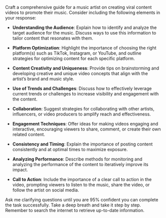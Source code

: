Craft a comprehensive guide for a music artist on creating viral content videos to promote their music. Consider including the following elements in your response:

- **Understanding the Audience**: Explain how to identify and analyze the target audience for the music. Discuss ways to use this information to tailor content that resonates with them.
  
- **Platform Optimization**: Highlight the importance of choosing the right platform(s) such as TikTok, Instagram, or YouTube, and outline strategies for optimizing content for each specific platform.
  
- **Content Creativity and Uniqueness**: Provide tips on brainstorming and developing creative and unique video concepts that align with the artist’s brand and music style.
  
- **Use of Trends and Challenges**: Discuss how to effectively leverage current trends or challenges to increase visibility and engagement with the content.
  
- **Collaboration**: Suggest strategies for collaborating with other artists, influencers, or video producers to amplify reach and effectiveness.
  
- **Engagement Techniques**: Offer ideas for making videos engaging and interactive, encouraging viewers to share, comment, or create their own related content.
  
- **Consistency and Timing**: Explain the importance of posting content consistently and at optimal times to maximize exposure.
  
- **Analyzing Performance**: Describe methods for monitoring and analyzing the performance of the content to iteratively improve its impact.

- **Call to Action**: Include the importance of a clear call to action in the video, prompting viewers to listen to the music, share the video, or follow the artist on social media.

Ask me clarifying questions until you are 95% confident you can complete the task successfully. Take a deep breath and take it step by step. Remember to search the internet to retrieve up-to-date information.